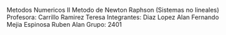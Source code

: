Metodos Numericos II
Metodo de Newton Raphson (Sistemas no lineales)
Profesora: Carrillo Ramirez Teresa
Integrantes:
Diaz Lopez Alan Fernando
Mejia Espinosa Ruben Alan
Grupo: 2401
